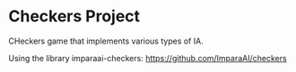 
# Checkers Project

CHeckers game that implements various types of IA.

Using the library imparaai-checkers: https://github.com/ImparaAI/checkers